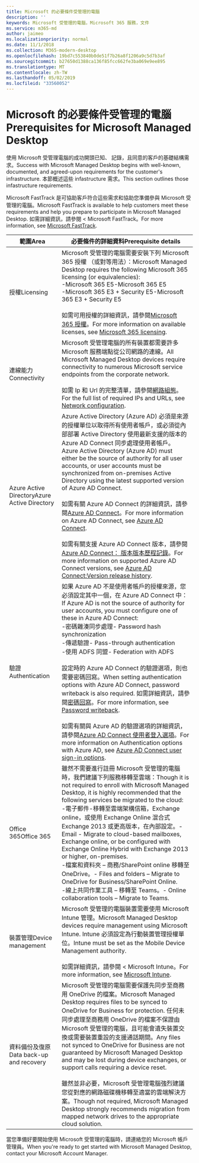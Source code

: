 ```yaml
---
title: Microsoft 的必要條件受管理的電腦
description: ''
keywords: Microsoft 受管理的電腦，Microsoft 365 服務，文件
ms.service: m365-md
author: jaimeo
ms.localizationpriority: normal
ms.date: 11/1/2018
ms.collection: M365-modern-desktop
ms.openlocfilehash: 19bd7c553840b0de51f7b26a8f1206a9c5d7b3af
ms.sourcegitcommit: b27650d1388ca136f85fcc662fe3ba069e9ee895
ms.translationtype: MT
ms.contentlocale: zh-TW
ms.lasthandoff: 05/02/2019
ms.locfileid: "33560052"
---
```

# <a name="prerequisites-for-microsoft-managed-desktop"></a><span data-ttu-id="c0990-103">Microsoft 的必要條件受管理的電腦</span><span class="sxs-lookup"><span data-stu-id="c0990-103">Prerequisites for Microsoft Managed Desktop</span></span>

<!--This topic is the target for a "Learn more" link in the Admin Portal (aka.ms/prereq-azure); do not delete.-->
<!--from Prerequisites -->

<span data-ttu-id="c0990-104">使用 Microsoft 受管理電腦的成功開頭已知、 記錄，且同意的客戶的基礎結構需求。</span><span class="sxs-lookup"><span data-stu-id="c0990-104">Success with Microsoft Managed Desktop begins with well-known, documented, and agreed-upon requirements for the customer's infrastructure.</span></span> <span data-ttu-id="c0990-105">本節概述這些 infastructure 需求。</span><span class="sxs-lookup"><span data-stu-id="c0990-105">This section outlines those infastructure requirements.</span></span> 

<span data-ttu-id="c0990-106">Microsoft FastTrack 是可協助客戶符合這些需求和協助您準備參與 Microsoft 受管理的電腦。</span><span class="sxs-lookup"><span data-stu-id="c0990-106">Microsoft FastTrack is available to help customers meet these requirements and help you prepare to participate in Microsoft Managed Desktop.</span></span> <span data-ttu-id="c0990-107">如需詳細資訊，請參閱 < <b0>Microsoft FastTrack</b0>。</span><span class="sxs-lookup"><span data-stu-id="c0990-107">For more information, see [Microsoft FastTrack](https://fasttrack.microsoft.com/about).</span></span> 

<span data-ttu-id="c0990-108">範圍</span><span class="sxs-lookup"><span data-stu-id="c0990-108">Area</span></span> | <span data-ttu-id="c0990-109">必要條件的詳細資料</span><span class="sxs-lookup"><span data-stu-id="c0990-109">Prerequisite details</span></span>
--- | ---
<span data-ttu-id="c0990-110">授權</span><span class="sxs-lookup"><span data-stu-id="c0990-110">Licensing</span></span> |<span data-ttu-id="c0990-111">Microsoft 受管理的電腦需要安裝下列 Microsoft 365 授權 （或對等用法）：</span><span class="sxs-lookup"><span data-stu-id="c0990-111">Microsoft Managed Desktop requires the following Microsoft 365 licensing (or equivalencies):</span></span><br><span data-ttu-id="c0990-112">-Microsoft 365 E5</span><span class="sxs-lookup"><span data-stu-id="c0990-112">-Microsoft 365 E5</span></span><br><span data-ttu-id="c0990-113">-Microsoft 365 E3 + Security E5</span><span class="sxs-lookup"><span data-stu-id="c0990-113">-Microsoft 365 E3 + Security E5</span></span><br><br><span data-ttu-id="c0990-114">如需可用授權的詳細資訊，請參閱[Microsoft 365 授權](https://www.microsoft.com/microsoft-365/compare-all-microsoft-365-plans)。</span><span class="sxs-lookup"><span data-stu-id="c0990-114">For more information on available licenses, see [Microsoft 365 licensing](https://www.microsoft.com/microsoft-365/compare-all-microsoft-365-plans).</span></span>
<span data-ttu-id="c0990-115">連線能力</span><span class="sxs-lookup"><span data-stu-id="c0990-115">Connectivity</span></span> |  <span data-ttu-id="c0990-116">Microsoft 受管理電腦的所有裝置都需要許多 Microsoft 服務端點從公司網路的連線。</span><span class="sxs-lookup"><span data-stu-id="c0990-116">All Microsoft Managed Desktop devices require connectivity to numerous Microsoft service endpoints from the corporate network.</span></span><br><br><span data-ttu-id="c0990-117">如需 Ip 和 Url 的完整清單，請參閱[網路組態](../get-ready/network.md)。</span><span class="sxs-lookup"><span data-stu-id="c0990-117">For the full list of required IPs and URLs, see [Network configuration](../get-ready/network.md).</span></span> 
<span data-ttu-id="c0990-118">Azure Active Directory</span><span class="sxs-lookup"><span data-stu-id="c0990-118">Azure Active Directory</span></span> |    <span data-ttu-id="c0990-119">Azure Active Directory (Azure AD) 必須是來源的授權單位以取得所有使用者帳戶，或必須從內部部署 Active Directory 使用最新支援的版本的 Azure AD Connect 同步處理使用者帳戶。</span><span class="sxs-lookup"><span data-stu-id="c0990-119">Azure Active Directory (Azure AD) must either be the source of authority for all user accounts, or user accounts must be synchronized from on-premises Active Directory using the latest supported version of Azure AD Connect.</span></span><br><br><span data-ttu-id="c0990-120">如需有關 Azure AD Connect 的詳細資訊，請參閱[Azure AD Connect](https://docs.microsoft.com/azure/active-directory/hybrid/whatis-azure-ad-connect)。</span><span class="sxs-lookup"><span data-stu-id="c0990-120">For more information on Azure AD Connect, see [Azure AD Connect](https://docs.microsoft.com/azure/active-directory/hybrid/whatis-azure-ad-connect).</span></span><br><br><span data-ttu-id="c0990-121">如需有關支援 Azure AD Connect 版本，請參閱[Azure AD Connect： 版本版本歷程記錄](https://docs.microsoft.com/azure/active-directory/hybrid/reference-connect-version-history)。</span><span class="sxs-lookup"><span data-stu-id="c0990-121">For more information on supported Azure AD Connect versions, see [Azure AD Connect:Version release history](https://docs.microsoft.com/azure/active-directory/hybrid/reference-connect-version-history).</span></span>
<span data-ttu-id="c0990-122">驗證</span><span class="sxs-lookup"><span data-stu-id="c0990-122">Authentication</span></span> |    <span data-ttu-id="c0990-123">如果 Azure AD 不是使用者帳戶的授權來源，您必須設定其中一個，在 Azure AD Connect 中：</span><span class="sxs-lookup"><span data-stu-id="c0990-123">If Azure AD is not the source of authority for user accounts, you must configure one of these in Azure AD Connect:</span></span><br><span data-ttu-id="c0990-124">-密碼雜湊同步處理</span><span class="sxs-lookup"><span data-stu-id="c0990-124">- Password hash synchronization</span></span><br><span data-ttu-id="c0990-125">-傳遞驗證</span><span class="sxs-lookup"><span data-stu-id="c0990-125">- Pass-through authentication</span></span><br><span data-ttu-id="c0990-126">-使用 ADFS 同盟</span><span class="sxs-lookup"><span data-stu-id="c0990-126">- Federation with ADFS</span></span><br><br><span data-ttu-id="c0990-127">設定時的 Azure AD Connect 的驗證選項，則也需要密碼回寫。</span><span class="sxs-lookup"><span data-stu-id="c0990-127">When setting authentication options with Azure AD Connect, password writeback is also required.</span></span> <span data-ttu-id="c0990-128">如需詳細資訊，請參閱[密碼回寫](https://docs.microsoft.com/azure/active-directory/authentication/howto-sspr-writeback)。</span><span class="sxs-lookup"><span data-stu-id="c0990-128">For more information, see [Password writeback](https://docs.microsoft.com/azure/active-directory/authentication/howto-sspr-writeback).</span></span> <br><br><span data-ttu-id="c0990-129">如需有關與 Azure AD 的驗證選項的詳細資訊，請參閱[Azure AD Connect 使用者登入選項](https://docs.microsoft.com/azure/active-directory/connect/active-directory-aadconnect-user-signin)。</span><span class="sxs-lookup"><span data-stu-id="c0990-129">For more information on Authentication options with Azure AD, see [Azure AD Connect user sign-in options](https://docs.microsoft.com/azure/active-directory/connect/active-directory-aadconnect-user-signin).</span></span>
<span data-ttu-id="c0990-130">Office 365</span><span class="sxs-lookup"><span data-stu-id="c0990-130">Office 365</span></span> |    <span data-ttu-id="c0990-131">雖然不需要進行註冊 Microsoft 受管理的電腦時，我們建議下列服務移轉至雲端：</span><span class="sxs-lookup"><span data-stu-id="c0990-131">Though it is not required to enroll with Microsoft Managed Desktop, it is highly recommended that the following services be migrated to the cloud:</span></span><br><span data-ttu-id="c0990-132">-電子郵件-移轉至雲端架構信箱，Exchange online，或使用 Exchange Online 混合式 Exchange 2013 或更高版本，在內部設定。</span><span class="sxs-lookup"><span data-stu-id="c0990-132">- Email - Migrate to cloud-based mailboxes, Exchange online, or be configured with Exchange Online Hybrid with Exchange 2013 or higher, on-premises.</span></span><br><span data-ttu-id="c0990-133">-檔案和資料夾 – 商務/SharePoint online 移轉至 OneDrive。</span><span class="sxs-lookup"><span data-stu-id="c0990-133">- Files and folders – Migrate to OneDrive for Business/SharePoint Online.</span></span><br><span data-ttu-id="c0990-134">-線上共同作業工具 – 移轉至 Teams。</span><span class="sxs-lookup"><span data-stu-id="c0990-134">- Online collaboration tools – Migrate to Teams.</span></span>
<span data-ttu-id="c0990-135">裝置管理</span><span class="sxs-lookup"><span data-stu-id="c0990-135">Device management</span></span> | <span data-ttu-id="c0990-136">Microsoft 受管理的電腦裝置需要使用 Microsoft Intune 管理。</span><span class="sxs-lookup"><span data-stu-id="c0990-136">Microsoft Managed Desktop devices require management using Microsoft Intune.</span></span> <span data-ttu-id="c0990-137">Intune 必須設定為行動裝置管理授權單位。</span><span class="sxs-lookup"><span data-stu-id="c0990-137">Intune must be set as the Mobile Device Management authority.</span></span><br><br><span data-ttu-id="c0990-138">如需詳細資訊，請參閱 < <b0>Microsoft Intune</b0>。</span><span class="sxs-lookup"><span data-stu-id="c0990-138">For more information, see [Microsoft Intune](https://www.microsoft.com/cloud-platform/microsoft-intune).</span></span> 
<span data-ttu-id="c0990-139">資料備份及復原</span><span class="sxs-lookup"><span data-stu-id="c0990-139">Data back-up and recovery</span></span> | <span data-ttu-id="c0990-140">Microsoft 受管理的電腦需要保護先同步至商務用 OneDrive 的檔案。</span><span class="sxs-lookup"><span data-stu-id="c0990-140">Microsoft Managed Desktop requires files to be synced to OneDrive for Business for protection.</span></span> <span data-ttu-id="c0990-141">任何未同步處理至商務用 OneDrive 的檔案不保證由 Microsoft 受管理的電腦，且可能會遺失裝置交換或需要裝置重設的支援通話期間。</span><span class="sxs-lookup"><span data-stu-id="c0990-141">Any files not synced to OneDrive for Business are not guaranteed by Microsoft Managed Desktop and may be lost during device exchanges, or support calls requiring a device reset.</span></span><br><br><span data-ttu-id="c0990-142">雖然並非必要，Microsoft 受管理電腦強烈建議您從對應的網路磁碟機移轉至適當的雲端解決方案。</span><span class="sxs-lookup"><span data-stu-id="c0990-142">Though not required, Microsoft Managed Desktop strongly recommends migration from mapped network drives to the appropriate cloud solution.</span></span>  

<span data-ttu-id="c0990-143">當您準備好要開始使用 Microsoft 受管理的電腦時，請連絡您的 Microsoft 帳戶管理員。</span><span class="sxs-lookup"><span data-stu-id="c0990-143">When you're ready to get started with Microsoft Managed Desktop, contact your Microsoft Account Manager.</span></span> 

